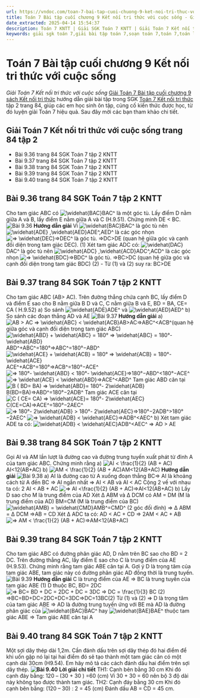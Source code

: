 ```yaml
---
url: https://vndoc.com/toan-7-bai-tap-cuoi-chuong-9-ket-noi-tri-thuc-voi-cuoc-song-286129
title: Toán 7 Bài tập cuối chương 9 Kết nối tri thức với cuộc sống - Giải Toán 7 Kết nối tri thức với cuộc sống - VnDoc.com
date_extracted: 2025-04-14 15:54:37
description: Toán 7 KNTT | Giải SGK Toán 7 KNTT | Giải Toán 7 Kết nối tri thức| Giải bài tập Toán 7 Bài tập cuối chương 9 bao gồm lời giải chi tiết cho từng bài tập trong SGK Toán 7 tập 2 Kết nối tri thức, mời các bạn tham khảo.
keywords: giải sgk toán 7,giải bài tập toán 7,soạn toán 7,toán 7,toán lớp 7,giải toán 7,sgk toán 7,toan 7,giai toan 7,toán 7 tập 1,toán lớp 7 tập 2,bài tập toán lớp 7,giải bài tập toán lớp 7,sgk toán 7 tập 2,toán 7 kết nối tri thức,giải toán 7 kết nối tri thức,giải toán 7 kntt Bài tập cuối chương 9,Toán 7 kết nối tri thức bài 35,Bài tập cuối chương 9,Giải Toán 7 Bài tập cuối chương 9 kết nối tri thức,toán lớp 7 Kết nối tri thức Bài tập cuối chương 9
---
```


# Toán 7 Bài tập cuối chương 9 Kết nối tri thức với cuộc sống
 _Giải Toán 7 Kết nối tri thức với cuộc sống_
[Giải Toán 7 Bài tập cuối chương 9 sách Kết nối tri thức](<https://vndoc.com/toan-7-bai-tap-cuoi-chuong-9-ket-noi-tri-thuc-voi-cuoc-song-286129>) hướng dẫn giải bài tập trong SGK [Toán 7 Kết nối tri thức](<https://vndoc.com/toan-7-tap-2-kntt>) tập 2 trang 84, giúp các em học sinh ôn tập, củng cố kiến thức được học, từ đó luyện giải Toán 7 hiệu quả. Sau đây mời các bạn tham khảo chi tiết.
## Giải Toán 7 Kết nối tri thức với cuộc sống trang 84 tập 2
  * Bài 9.36 trang 84 SGK Toán 7 tập 2 KNTT
  * Bài 9.37 trang 84 SGK Toán 7 tập 2 KNTT
  * Bài 9.38 trang 84 SGK Toán 7 tập 2 KNTT
  * Bài 9.39 trang 84 SGK Toán 7 tập 2 KNTT
  * Bài 9.40 trang 84 SGK Toán 7 tập 2 KNTT

## **Bài 9.36 trang 84 SGK Toán 7 tập 2 KNTT**
Cho tam giác ABC có ![\\widehat{BAC}](https://i.vdoc.vn/data/image/blank.png)BAC^ là một góc tù. Lấy điểm D nằm giữa A và B, lấy điểm E nằm giữa A và C \(H.9.51\). Chứng minh DE < BC.
![Bài 9.36](https://i.vdoc.vn/data/image/2025/03/03/Bai-tap-cuoi-chuong-9-1.jpg)
**Hướng dẫn giải**
Vì ![\\widehat{BAC}](https://i.vdoc.vn/data/image/blank.png)BAC^ là góc tù nên ![\\widehat{ADE} ,\\widehat{AED}](https://i.vdoc.vn/data/image/blank.png)ADE^,AED^ là các góc nhọn
![=> \\widehat{DEC}](https://i.vdoc.vn/data/image/blank.png)=>DEC^ là góc tù.
=>DC>DE \(quan hệ giữa góc và cạnh đối diện trong tam giác DEC\). \(1\)
Xét tam giác ADC có:
![\\widehat{DAC}](https://i.vdoc.vn/data/image/blank.png)DAC^ là góc tù nên ![\\widehat{ADC} ,\\widehat{ACD}](https://i.vdoc.vn/data/image/blank.png)ADC^,ACD^ là các góc nhọn
![=> \\widehat{BDC}](https://i.vdoc.vn/data/image/blank.png)=>BDC^ là góc tù.
=>BC>DC \(quan hệ giữa góc và cạnh đối diện trong tam giác BDC\) \(2\)
\- Từ \(1\) và \(2\) suy ra: BC>DE
## **Bài 9.37 trang 84 SGK Toán 7 tập 2 KNTT**
Cho tam giác ABC \(AB> AC\). Trên đường thẳng chứa cạnh BC, lấy điểm D và điểm E sao cho B nằm giữa B D và C, C nằm giữa B và E, BD = BA, CE= CA \( H.9.52\)
a\) So sánh ![\\widehat{ADE}](https://i.vdoc.vn/data/image/blank.png)ADE^ và ![\\widehat{AED}](https://i.vdoc.vn/data/image/blank.png)AED^
b\) So sánh các đoạn thẳng AD và AE
![Bài 9.37](https://i.vdoc.vn/data/image/2025/03/03/Bai-tap-cuoi-chuong-9-2.jpg)
**Hướng dẫn giải**
a\) ![AB > AC =>  \\widehat{ABC} < \\widehat{ACB}](https://i.vdoc.vn/data/image/blank.png)AB>AC=>ABC^<ACB^\(quan hệ giữa góc và cạnh đối diện trong tam giác ABC\)
![\\widehat{ABD} + \\widehat{ABC} = 180° => \\widehat{ABC} = 180°- \\widehat{ABD}](https://i.vdoc.vn/data/image/blank.png)ABD^+ABC^=180°=>ABC^=180°−ABD^
![\\widehat{ACE} + \\widehat{ACB} = 180° => \\widehat{ACB} = 180°- \\widehat{ACE}](https://i.vdoc.vn/data/image/blank.png)ACE^+ACB^=180°=>ACB^=180°−ACE^
![=> 180°- \\widehat{ABD} < 180°- \\widehat{ACE}](https://i.vdoc.vn/data/image/blank.png)=>180°−ABD^<180°−ACE^
![=> \\widehat{ACE} < \\widehat{ABD}](https://i.vdoc.vn/data/image/blank.png)=>ACE^<ABD^
Tam giác ABD cân tại ![B \( BD= BA\) => \\widehat{ABD}= 180°- 2\\widehat{ADB}](https://i.vdoc.vn/data/image/blank.png)B\(BD=BA\)=>ABD^=180°−2ADB^
Tam giác ACE cân tại ![C \( CE= CA\) => \\widehat{ACE}= 180°- 2\\widehat{AEC}](https://i.vdoc.vn/data/image/blank.png)C\(CE=CA\)=>ACE^=180°−2AEC^
![=> 180°- 2\\widehat{ADB} >  180°- 2\\widehat{AEC}](https://i.vdoc.vn/data/image/blank.png)=>180°−2ADB^>180°−2AEC^
![=> \\widehat{ADB} < \\widehat{AEC}](https://i.vdoc.vn/data/image/blank.png)=>ADB^<AEC^
b\) Xét tam giác ADE ta có: ![\\widehat{ADB} < \\widehat{AEC}](https://i.vdoc.vn/data/image/blank.png)ADB^<AEC^
=> AD > AE
## **Bài 9.38 trang 84 SGK Toán 7 tập 2 KNTT**
Gọi AI và AM lần lượt là đường cao và đường trung tuyến xuất phát từ đỉnh A của tam giác ABC. Chứng minh rằng
a\) ![AI < \\frac{1}{2} \(AB + AC\)](https://i.vdoc.vn/data/image/blank.png)AI<12\(AB+AC\)
b\) ![AM < \\frac{1}{2} \(AB + AC\)](https://i.vdoc.vn/data/image/blank.png)AM<12\(AB+AC\)
**Hướng dẫn giải**
![Bài 9.38](https://i.vdoc.vn/data/image/2025/03/03/Bai-tap-cuoi-chuong-9-3.jpg)
a\) AI là đường cao từ A xuống đoạn thẳng BC=> AI là khoảng cách từ A đến BC => AI ngắn nhất
=> AI < AB và AI < AC
Cộng 2 vế với nhau ta có: 2 AI < AB + AC
![=> AI <\\frac{1}{2} \(AB + AC\)](https://i.vdoc.vn/data/image/blank.png)=>AI<12\(AB+AC\)
b\) Lấy D sao cho M là trung điểm của AD
Xét ∆ ABM và ∆ DCM có
AM = DM \(M là trung điểm của AD\)
BM=CM \(M là trung điểm của BC\)
![\\widehat{AMB}  = \\widehat{CMD}](https://i.vdoc.vn/data/image/blank.png)AMB^=CMD^ \(2 góc đối đỉnh\)
=> ∆ ABM = ∆ DCM
=>AB = CD
Xét ∆ ADC ta có: AD < AC + CD
=> 2AM < AC + AB
![=>   AM < \\frac{1}{2} \(AB + AC\)](https://i.vdoc.vn/data/image/blank.png)=>AM<12\(AB+AC\)
## **Bài 9.39 trang 84 SGK Toán 7 tập 2 KNTT**
Cho tam giác ABC có đường phân giác AD, D nằm trên BC sao cho BD = 2 DC. Trên đường thẳng AC, lấy điểm E sao cho C là trung điểm của AE \(H.9.53\). Chứng minh rằng tam giác ABE cân tại A.
Gợi ý D là trọng tâm của tam giác ABE, tam giác này có đường phân giác AD đồng thời là trung tuyến.
![Bài 9.39](https://i.vdoc.vn/data/image/2025/03/03/Bai-tap-cuoi-chuong-9-4.jpg)
**Hướng dẫn giải**
C là trung điểm của AE => BC là trung tuyến của tam giác ABE \(1\)
D thuộc BC, BD= 2DC
![=> BC= BD + DC = 2DC + DC = 3DC => DC = \\frac{1}{3} BC \(2\)](https://i.vdoc.vn/data/image/blank.png)=>BC=BD+DC=2DC+DC=3DC=>DC=13BC\(2\)
Từ \(1\) và \(2\) => D là trọng tâm của tam giác ABE
=> AD là đường trung tuyến ứng với BE
mà AD là đường phân giác của ![\\widehat{BAC}](https://i.vdoc.vn/data/image/blank.png)BAC^ hay ![\\widehat{BAE}](https://i.vdoc.vn/data/image/blank.png)BAE^ thuộc tam giác ABE
=> Tam giác ABE cân tại A
## **Bài 9.40 trang 84 SGK Toán 7 tập 2 KNTT**
Một sợi dây thép dài 1,2m. Cần đánh dấu trên sợi dây thép đó hai điểm để khi uốn gập nó lại tại hai điểm đó sẽ tạo thành một tam giác cân có một cạnh dài 30cm \(H9.54\). Em hãy mô tả các cách đánh dấu hai điểm trên sợi dây thép.
**![Bài 9.40](https://i.vdoc.vn/data/image/2025/03/03/Bai-tap-cuoi-chuong-9-5.jpg)**
**Lời giải chi tiết**
TH1: Cạnh bên bằng 30 cm
Khi đó cạnh đáy bằng: 120 – \(30 + 30 \) =60 \(cm\)
Vì 30 + 30 = 60 nên bộ 3 độ dài này không tạo được thành tam giác.
TH2: Cạnh đáy bằng 30 cm
Khi đó cạnh bên bằng: \(120 – 30\) : 2 = 45 \(cm\)
Đánh dấu AB = CD = 45 cm.
